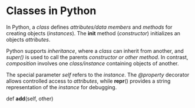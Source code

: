 
# Classes in Python

In Python, a *class* defines *attributes/data members* and *methods* for creating objects (*instances*). The __init__ method (*constructor*) initializes an objects *attributes*.

Python supports *inheritance*, where a *class* can inherit from another, and *super()* is used to call the parents *constructor or other method*.
In contrast, *composition* involves one *class/instance* containing objects of another.

The special parameter *self* refers to the *instance*.
The *@property* decorator allows controlled access to *attributes*, while __repr__() provides a string representation of the *instance* for debugging.

def __add__(self, other)
